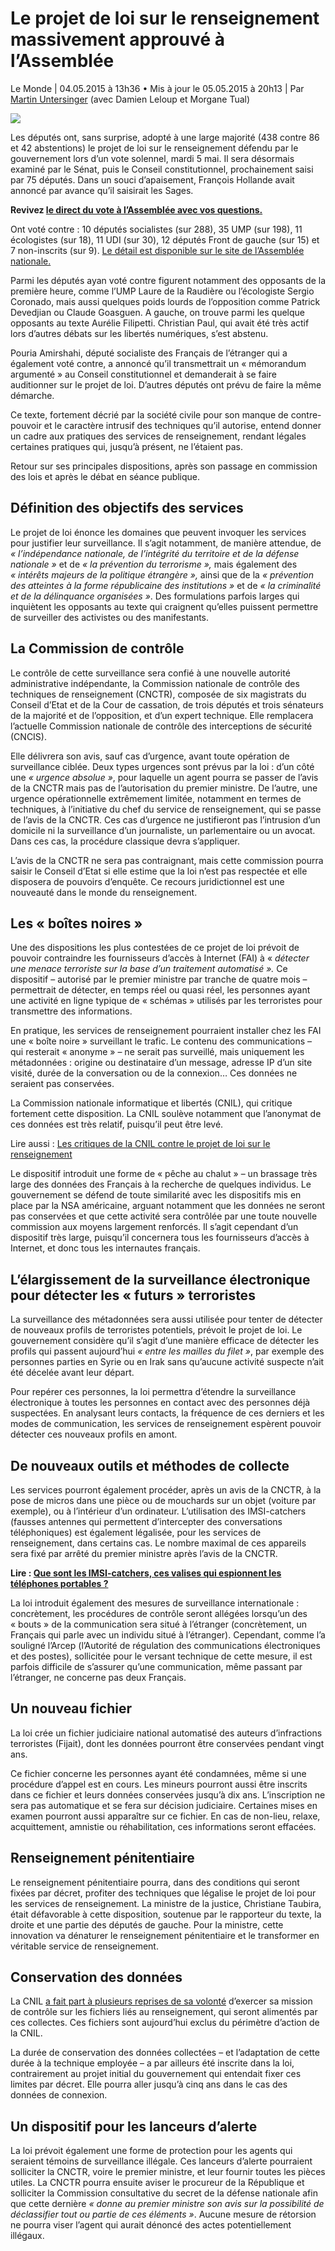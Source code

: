 # Le projet de loi sur le renseignement massivement approuvé à l’Assemblée

Le Monde | 04.05.2015 à 13h36 • Mis à jour le 05.05.2015 à 20h13 | Par [Martin Untersinger] (avec Damien Leloup et Morgane Tual)

![][1]

Les députés ont, sans surprise, adopté à une large majorité (438 contre 86 et 42 abstentions) le projet de loi sur le renseignement défendu par le gouvernement lors d’un vote solennel, mardi 5 mai. Il sera désormais examiné par le Sénat, puis le Conseil constitutionnel, prochainement saisi par 75 députés. Dans un souci d’apaisement, François Hollande avait annoncé par avance qu’il saisirait les Sages.

**Revivez [le direct du vote à l’Assemblée avec vos questions.]**

Ont voté contre : 10 députés socialistes (sur 288), 35 UMP (sur 198), 11 écologistes (sur 18), 11 UDI (sur 30), 12 députés Front de gauche (sur 15) et 7 non-inscrits (sur 9). [Le détail est disponible sur le site de l’Assemblée nationale.]

Parmi les députés ayan voté contre figurent notamment des opposants de la première heure, comme l’UMP Laure de la Raudière ou l’écologiste Sergio Coronado, mais aussi quelques poids lourds de l’opposition comme Patrick Devedjian ou Claude Goasguen. A gauche, on trouve parmi les quelque opposants au texte Aurélie Filipetti. Christian Paul, qui avait été très actif lors d’autres débats sur les libertés numériques, s’est abstenu.

Pouria Amirshahi, député socialiste des Français de l’étranger qui a également voté contre, a annoncé qu’il transmettrait un « mémorandum argumenté » au Conseil constitutionnel et demanderait à se faire auditionner sur le projet de loi. D’autres députés ont prévu de faire la même démarche.

Ce texte, fortement décrié par la société civile pour son manque de contre-pouvoir et le caractère intrusif des techniques qu’il autorise, entend donner un cadre aux pratiques des services de renseignement, rendant légales certaines pratiques qui, jusqu’à présent, ne l’étaient pas.

Retour sur ses principales dispositions, après son passage en commission des lois et après le débat en séance publique.

## Définition des objectifs des services

Le projet de loi énonce les domaines que peuvent invoquer les services pour justifier leur surveillance. Il s’agit notamment, de manière attendue, de *« l’indépendance nationale, de l’intégrité du territoire et de la défense nationale »* et de *« la prévention du terrorisme »,* mais également des *« intérêts majeurs de la politique étrangère »,* ainsi que de la *« prévention des atteintes à la forme républicaine des institutions »* et de *« la criminalité et de la délinquance organisées »*. Des formulations parfois larges qui inquiètent les opposants au texte qui craignent qu’elles puissent permettre de surveiller des activistes ou des manifestants.

## La Commission de contrôle

Le contrôle de cette surveillance sera confié à une nouvelle autorité administrative indépendante, la Commission nationale de contrôle des techniques de renseignement (CNCTR), composée de six magistrats du Conseil d’Etat et de la Cour de cassation, de trois députés et trois sénateurs de la majorité et de l’opposition, et d’un expert technique. Elle remplacera l’actuelle Commission nationale de contrôle des interceptions de sécurité (CNCIS).

Elle délivrera son avis, sauf cas d’urgence, avant toute opération de surveillance ciblée. Deux types urgences sont prévus par la loi : d’un côté une *« urgence absolue »*, pour laquelle un agent pourra se passer de l’avis de la CNCTR mais pas de l’autorisation du premier ministre. De l’autre, une urgence opérationnelle extrêmement limitée, notamment en termes de techniques, à l’initiative du chef du service de renseignement, qui se passe de l’avis de la CNCTR. Ces cas d’urgence ne justifieront pas l’intrusion d’un domicile ni la surveillance d’un journaliste, un parlementaire ou un avocat. Dans ces cas, la procédure classique devra s’appliquer.

L’avis de la CNCTR ne sera pas contraignant, mais cette commission pourra saisir le Conseil d’Etat si elle estime que la loi n’est pas respectée et elle disposera de pouvoirs d’enquête. Ce recours juridictionnel est une nouveauté dans le monde du renseignement.

## Les « boîtes noires »

Une des dispositions les plus contestées de ce projet de loi prévoit de pouvoir contraindre les fournisseurs d’accès à Internet (FAI) à « *détecter une menace terroriste sur la base d’un traitement automatisé ».* Ce dispositif – autorisé par le premier ministre par tranche de quatre mois – permettrait de détecter, en temps réel ou quasi réel, les personnes ayant une activité en ligne typique de « schémas » utilisés par les terroristes pour transmettre des informations.

En pratique, les services de renseignement pourraient installer chez les FAI une « boîte noire » surveillant le trafic. Le contenu des communications – qui resterait « anonyme » – ne serait pas surveillé, mais uniquement les métadonnées : origine ou destinataire d’un message, adresse IP d’un site visité, durée de la conversation ou de la connexion… Ces données ne seraient pas conservées.

La Commission nationale informatique et libertés (CNIL), qui critique fortement cette disposition. La CNIL soulève notamment que l’anonymat de ces données est très relatif, puisqu’il peut être levé.

Lire aussi : [Les critiques de la CNIL contre le projet de loi sur le renseignement]

Le dispositif introduit une forme de « pêche au chalut » – un brassage très large des données des Français à la recherche de quelques individus. Le gouvernement se défend de toute similarité avec les dispositifs mis en place par la NSA américaine, arguant notamment que les données ne seront pas conservées et que cette activité sera contrôlée par une toute nouvelle commission aux moyens largement renforcés. Il s’agit cependant d’un dispositif très large, puisqu’il concernera tous les fournisseurs d’accès à Internet, et donc tous les internautes français.

## L’élargissement de la surveillance électronique pour détecter les « futurs » terroristes

La surveillance des métadonnées sera aussi utilisée pour tenter de détecter de nouveaux profils de terroristes potentiels, prévoit le projet de loi. Le gouvernement considère qu’il s’agit d’une manière efficace de détecter les profils qui passent aujourd’hui *« entre les mailles du filet »*, par exemple des personnes parties en Syrie ou en Irak sans qu’aucune activité suspecte n’ait été décelée avant leur départ.

Pour repérer ces personnes, la loi permettra d’étendre la surveillance électronique à toutes les personnes en contact avec des personnes déjà suspectées. En analysant leurs contacts, la fréquence de ces derniers et les modes de communication, les services de renseignement espèrent pouvoir détecter ces nouveaux profils en amont.

## De nouveaux outils et méthodes de collecte

Les services pourront également procéder, après un avis de la CNCTR, à la pose de micros dans une pièce ou de mouchards sur un objet (voiture par exemple), ou à l’intérieur d’un ordinateur. L’utilisation des IMSI-catchers (fausses antennes qui permettent d’intercepter des conversations téléphoniques) est également légalisée, pour les services de renseignement, dans certains cas. Le nombre maximal de ces appareils sera fixé par arrêté du premier ministre après l’avis de la CNCTR.

**Lire : [Que sont les IMSI-catchers, ces valises qui espionnent les téléphones portables ?]**

La loi introduit également des mesures de surveillance internationale : concrètement, les procédures de contrôle seront allégées lorsqu’un des « bouts » de la communication sera situé à l’étranger (concrètement, un Français qui parle avec un individu situé à l’étranger). Cependant, comme l’a souligné l’Arcep (l’Autorité de régulation des communications électroniques et des postes), sollicitée pour le versant technique de cette mesure, il est parfois difficile de s’assurer qu’une communication, même passant par l’étranger, ne concerne pas deux Français.

## Un nouveau fichier

La loi crée un fichier judiciaire national automatisé des auteurs d’infractions terroristes (Fijait), dont les données pourront être conservées pendant vingt ans.

Ce fichier concerne les personnes ayant été condamnées, même si une procédure d’appel est en cours. Les mineurs pourront aussi être inscrits dans ce fichier et leurs données conservées jusqu’à dix ans. L’inscription ne sera pas automatique et se fera sur décision judiciaire. Certaines mises en examen pourront aussi apparaître sur ce fichier. En cas de non-lieu, relaxe, acquittement, amnistie ou réhabilitation, ces informations seront effacées.

## Renseignement pénitentiaire

Le renseignement pénitentiaire pourra, dans des conditions qui seront fixées par décret, profiter des techniques que légalise le projet de loi pour les services de renseignement. La ministre de la justice, Christiane Taubira, était défavorable à cette disposition, soutenue par le rapporteur du texte, la droite et une partie des députés de gauche. Pour la ministre, cette innovation va dénaturer le renseignement pénitentiaire et le transformer en véritable service de renseignement.

## Conservation des données

La CNIL [a fait part à plusieurs reprises de sa volonté] d’exercer sa mission de contrôle sur les fichiers liés au renseignement, qui seront alimentés par ces collectes. Ces fichiers sont aujourd’hui exclus du périmètre d’action de la CNIL.

La durée de conservation des données collectées – et l’adaptation de cette durée à la technique employée – a par ailleurs été inscrite dans la loi, contrairement au projet initial du gouvernement qui entendait fixer ces limites par décret. Elle pourra aller jusqu’à cinq ans dans le cas des données de connexion.

## Un dispositif pour les lanceurs d’alerte

La loi prévoit également une forme de protection pour les agents qui seraient témoins de surveillance illégale. Ces lanceurs d’alerte pourraient solliciter la CNCTR, voire le premier ministre, et leur fournir toutes les pièces utiles. La CNCTR pourra ensuite aviser le procureur de la République et solliciter la Commission consultative du secret de la défense nationale afin que cette dernière *« donne au premier ministre son avis sur la possibilité de déclassifier tout ou partie de ces éléments »*. Aucune mesure de rétorsion ne pourra viser l’agent qui aurait dénoncé des actes potentiellement illégaux.

  [Martin Untersinger]: file:///journaliste/martin-untersinger/
  [1]: //www.dailymotion.com/embed/video/x2p552m?syndication=131181
  [le direct du vote à l’Assemblée avec vos questions.]: file:///pixels/live/2015/05/05/suivez-le-vote-de-la-loi-renseignement-en-direct_4628012_4408996.html
  [Le détail est disponible sur le site de l’Assemblée nationale.]: http://www2.assemblee-nationale.fr/scrutins/detail/%28legislature%29/14/%28num%29/1109
  [Les critiques de la CNIL contre le projet de loi sur le renseignement]: file:///pixels/article/2015/03/18/les-critiques-de-la-cnil-contre-le-projet-de-loi-sur-le-renseignement_4595839_4408996.html
  [Que sont les IMSI-catchers, ces valises qui espionnent les téléphones portables ?]: file:///pixels/article/2015/03/31/que-sont-les-imsi-catchers-ces-valises-qui-espionnent-les-telephones-portables_4605827_4408996.html
  [a fait part à plusieurs reprises de sa volonté]: http://www.cnil.fr/fileadmin/documents/La_CNIL/actualite/Les_propositions_de_la_CNIL_sur_les_evolutions_de_la_loi_Informatique_et_Libertes.pdf

